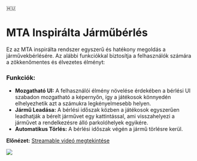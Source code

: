 :hungary:
# MTA Inspirálta Járműbérlés

Ez az MTA inspirálta rendszer egyszerű és hatékony megoldás a járművekbérlésére. Az alábbi funkciókkal biztosítja a felhasználók számára a zökkenőmentes és élvezetes élményt:

### Funkciók:
- **Mozgatható UI:** A felhasználói élmény növelése érdekében a bérlési UI szabadon mozgatható a képernyőn, így a játékosok könnyedén elhelyezhetik azt a számukra legkényelmesebb helyen.
- **Jármű Leadása:** A bérlési időszak közben a játékosok egyszerűen leadhatják a bérelt járművet egy kattintással, ami visszahelyezi a járművet a rendelkezésre álló parkolóhelyek egyikére.
- **Automatikus Törlés:** A bérlési időszak végén a jármű törlésre kerül.

**Előnézet:** [Streamable videó megtekintése](https://streamable.com/xjw826)

<img src="http://www.kepfeltoltes.eu/images/2024/09/22/907K_perny_337_k_p_2024_0.png">
